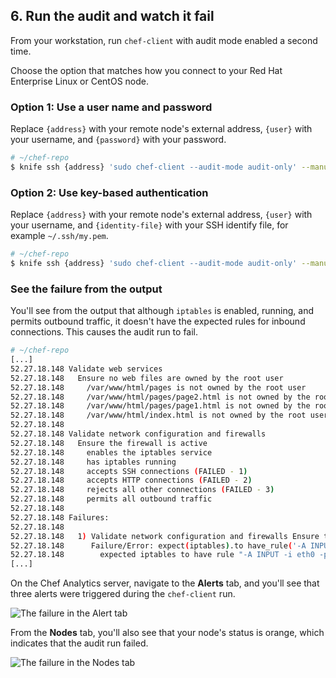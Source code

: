 ## 6. Run the audit and watch it fail

From your workstation, run `chef-client` with audit mode enabled a second time.

Choose the option that matches how you connect to your Red Hat Enterprise Linux or CentOS node.

### Option 1: Use a user name and password

Replace `{address}` with your remote node's external address, `{user}` with your username, and `{password}` with your password.

```bash
# ~/chef-repo
$ knife ssh {address} 'sudo chef-client --audit-mode audit-only' --manual-list --ssh-user {user} --ssh-password '{password}'
```

### Option 2: Use key-based authentication

Replace `{address}` with your remote node's external address, `{user}` with your username, and `{identity-file}` with your SSH identify file, for example <code class="file-path">~/.ssh/my.pem</code>.

```bash
# ~/chef-repo
$ knife ssh {address} 'sudo chef-client --audit-mode audit-only' --manual-list --ssh-user {user} --identity-file {identity-file}
```

### See the failure from the output

You'll see from the output that although `iptables` is enabled, running, and permits outbound traffic, it doesn't have the expected rules for inbound connections. This causes the audit run to fail.

```bash
# ~/chef-repo
[...]
52.27.18.148 Validate web services
52.27.18.148   Ensure no web files are owned by the root user
52.27.18.148     /var/www/html/pages is not owned by the root user
52.27.18.148     /var/www/html/pages/page2.html is not owned by the root user
52.27.18.148     /var/www/html/pages/page1.html is not owned by the root user
52.27.18.148     /var/www/html/index.html is not owned by the root user
52.27.18.148
52.27.18.148 Validate network configuration and firewalls
52.27.18.148   Ensure the firewall is active
52.27.18.148     enables the iptables service
52.27.18.148     has iptables running
52.27.18.148     accepts SSH connections (FAILED - 1)
52.27.18.148     accepts HTTP connections (FAILED - 2)
52.27.18.148     rejects all other connections (FAILED - 3)
52.27.18.148     permits all outbound traffic
52.27.18.148
52.27.18.148 Failures:
52.27.18.148
52.27.18.148   1) Validate network configuration and firewalls Ensure the firewall is active accepts SSH connections
52.27.18.148      Failure/Error: expect(iptables).to have_rule('-A INPUT -i eth0 -p tcp -m tcp --dport 22 -m state --state NEW -j ACCEPT')
52.27.18.148        expected iptables to have rule "-A INPUT -i eth0 -p tcp -m tcp --dport 22 -m state --state NEW -j ACCEPT"
[...]
```

On the Chef Analytics server, navigate to the **Alerts** tab, and you'll see that three alerts were triggered during the `chef-client` run.

![The failure in the Alert tab](chef-analytics/compliance-alert-failure-iptables.png)

From the **Nodes** tab, you'll also see that your node's status is orange, which indicates that the audit run failed.

![The failure in the Nodes tab](chef-analytics/compliance-node-failure.png)
